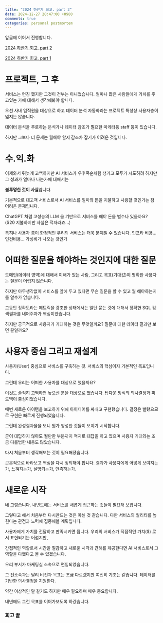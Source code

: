 ```yaml
---
title: "2024 하반기 회고. part 3"
date: 2024-12-27 20:47:00 +0900
comments: true
categories: personal postmortem
---
```


앞글에 이어서 진행합니다.

[2024 하반기 회고. part 2](https://kimohy.github.io/personal/postmortem/2024-%ED%95%98%EB%B0%98%EA%B8%B0-%ED%9A%8C%EA%B3%A0-Part-2/)

[2024 하반기 회고. part 1](https://kimohy.github.io/personal/postmortem/2024-%ED%95%98%EB%B0%98%EA%B8%B0-%ED%9A%8C%EA%B3%A0-Part-1/)



# 프로젝트, 그 후

서비스는 런칭 했지만 그것이 전부는 아니었습니다. 얼마나 많은 사람들에게 가치를 주고있는 가에 대해서 생각해봐야 합니다.

우선 사내 임직원을 대상으로 하고 데이터 분석 자동화라는 프로젝트 특성상 사용자층이 넓지는 않습니다.

데이터 분석을 주로하는 분석가나 데이터 참조가 필요한 마케터등 staff 등이 있습니다.

하지만 그보다 더 문제는 뭘해야 할지 감조차 잡기가 어려운 것입니다.

# 수.익.화

이제와서 뒤늦게 고백하지만 AI 서비스가 우후죽순처럼 생기고 모두가 시도하려 하지만 그 성과가 얼마나 나는가에 대해서는

**불투명한 것이 사실**입니다. 

기본적으로 대고객 서비스로서 AI 서비스를 얼마의 돈을 지불하고 사용할 것인가는 참 어려운 문제입니다.

ChatGPT 처럼 고성능의 LLM 을 기반으로 서비스를 해야 돈을 벌수나 있을까요? ($20 지불하지만 사실은 적자라죠...)

특히나 사용자 층이 한정적인 우리의 서비스는 더욱 문제일 수 있습니다. 인프라 비용... 인건비용... 가성비가 나오는 것인가

# 어떠한 질문을 해야하는 것인지에 대한 질문

도메인(데이터 영역)에 대해서 이해가 있는 사람, 그리고 목표(기대값)이 명확한 사용자는 질문이 어렵지 않습니다.

하지만 아무생각없이 서비스를 앞에 두고 있다면 무슨 질문을 할 수 있고 뭘 해야하는지를 알수가 없습니다.

그동안 정확도라는 메트릭을 강조한 상태에서는 일단 묻는 것에 대해서 정확한 SQL 검색결과를 내어주자가 핵심이었습니다.

하지만 궁극적으로 사용자가 기대하는 것은 무엇일까요?
질문에 대한 데이터 결과만 보면 끝일까요?

# 사용자 중심 그리고 재설계

사용자(User) 중심으로 서비스를 구축하는 것. 서비스의 핵심이자 기본적인 목표입니다. 

그런데 우리는 어떠한 사용자를 대상으로 했을까요?

이것도 솔직히 고백하면 높으신 분을 대상으로 했습니다. 탑다운 방식의 의사결정과 피드백이 중심이었습니다.

매번 새로운 아이템을 보고하기 위해 아이디어를 짜내고 구현했습니다. 결정은 빨랐으므로 구현은 빠르게 진행되었습니다.

그런데 완성결과물을 보니 뭔가 엉성한 것들이 보이기 시작합니다. 

굳이 대답하지 않아도 될만한 부분까지 억지로 대답을 하고 있으며 사용자 기대와는 조금 다를법한 내용도 많았습니다.


다시 처음부터 생각해보는 것이 필요해졌습니다.

근본적으로 바라보고 핵심을 다시 정의해야 합니다. 
결과가 사용자에게 어떻게 보여지는가, 느껴지는가, 설명되는가, 만족하는가.

# 새로운 시작

네 그렇습니다. 내년도에는 서비스를 새롭게 접근하는 것들이 필요해 보입니다. 

그렇다고 해서 처음부터 다시만드는 것은 아닐 것 같습니다. 다만 서비스의 퀄리티를 높힌다는 관점과 노력에 집중해볼 계획입니다.

사용자에게 가치를 전달하고 만족시키면 됩니다. 우리의 서비스가 직접적인 가치($) 로서 표현되기는 어렵지만,

간접적인 역할로서 시간을 절감하고 새로운 시각과 견해를 제공한다면 AI 서비스로서 그 역할을 다했다고 볼 수 있겠습니다.


우리 부서가 마케팅실 소속으로 편입되었습니다. 

그 전소속과는 달리 비전과 목표는 조금 다르겠지만 여전히 기조는 같습니다. 데이터를 기반한 의사결정을 지원한다.

약간 이상적인 말 같기도 하지만 매우 필요하며 매우 중요합니다. 

내년에도 그런 목표를 이어가보도록 하겠습니다.

### 회고 끝
